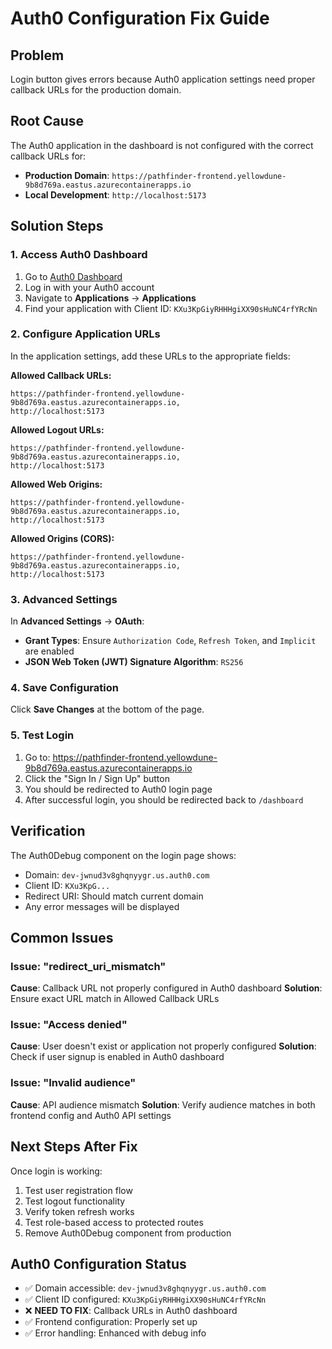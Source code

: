 # Auth0 Configuration Fix Guide

## Problem
Login button gives errors because Auth0 application settings need proper callback URLs for the production domain.

## Root Cause
The Auth0 application in the dashboard is not configured with the correct callback URLs for:
- **Production Domain**: `https://pathfinder-frontend.yellowdune-9b8d769a.eastus.azurecontainerapps.io`
- **Local Development**: `http://localhost:5173`

## Solution Steps

### 1. Access Auth0 Dashboard
1. Go to [Auth0 Dashboard](https://manage.auth0.com/)
2. Log in with your Auth0 account
3. Navigate to **Applications** → **Applications**
4. Find your application with Client ID: `KXu3KpGiyRHHHgiXX90sHuNC4rfYRcNn`

### 2. Configure Application URLs
In the application settings, add these URLs to the appropriate fields:

**Allowed Callback URLs:**
```
https://pathfinder-frontend.yellowdune-9b8d769a.eastus.azurecontainerapps.io,
http://localhost:5173
```

**Allowed Logout URLs:**
```
https://pathfinder-frontend.yellowdune-9b8d769a.eastus.azurecontainerapps.io,
http://localhost:5173
```

**Allowed Web Origins:**
```
https://pathfinder-frontend.yellowdune-9b8d769a.eastus.azurecontainerapps.io,
http://localhost:5173
```

**Allowed Origins (CORS):**
```
https://pathfinder-frontend.yellowdune-9b8d769a.eastus.azurecontainerapps.io,
http://localhost:5173
```

### 3. Advanced Settings
In **Advanced Settings** → **OAuth**:
- **Grant Types**: Ensure `Authorization Code`, `Refresh Token`, and `Implicit` are enabled
- **JSON Web Token (JWT) Signature Algorithm**: `RS256`

### 4. Save Configuration
Click **Save Changes** at the bottom of the page.

### 5. Test Login
1. Go to: https://pathfinder-frontend.yellowdune-9b8d769a.eastus.azurecontainerapps.io
2. Click the "Sign In / Sign Up" button
3. You should be redirected to Auth0 login page
4. After successful login, you should be redirected back to `/dashboard`

## Verification
The Auth0Debug component on the login page shows:
- Domain: `dev-jwnud3v8ghqnyygr.us.auth0.com`
- Client ID: `KXu3KpG...`
- Redirect URI: Should match current domain
- Any error messages will be displayed

## Common Issues

### Issue: "redirect_uri_mismatch"
**Cause**: Callback URL not properly configured in Auth0 dashboard
**Solution**: Ensure exact URL match in Allowed Callback URLs

### Issue: "Access denied"
**Cause**: User doesn't exist or application not properly configured
**Solution**: Check if user signup is enabled in Auth0 dashboard

### Issue: "Invalid audience"
**Cause**: API audience mismatch
**Solution**: Verify audience matches in both frontend config and Auth0 API settings

## Next Steps After Fix
Once login is working:
1. Test user registration flow
2. Test logout functionality
3. Verify token refresh works
4. Test role-based access to protected routes
5. Remove Auth0Debug component from production

## Auth0 Configuration Status
- ✅ Domain accessible: `dev-jwnud3v8ghqnyygr.us.auth0.com`
- ✅ Client ID configured: `KXu3KpGiyRHHHgiXX90sHuNC4rfYRcNn`
- ❌ **NEED TO FIX**: Callback URLs in Auth0 dashboard
- ✅ Frontend configuration: Properly set up
- ✅ Error handling: Enhanced with debug info 